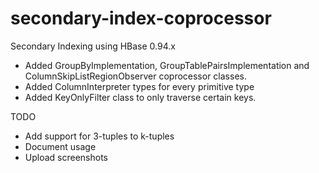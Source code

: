 secondary-index-coprocessor
===========================

Secondary Indexing using HBase 0.94.x

- Added GroupByImplementation, GroupTablePairsImplementation and 
ColumnSkipListRegionObserver coprocessor classes.
- Added ColumnInterpreter types for every primitive type
- Added KeyOnlyFilter class to only traverse certain keys.

TODO
- Add support for 3-tuples to k-tuples
- Document usage
- Upload screenshots
